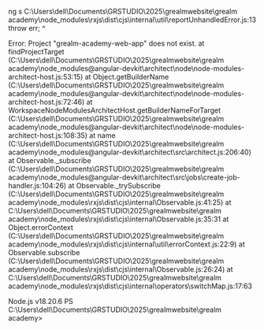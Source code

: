ng s
C:\Users\dell\Documents\GRSTUDIO\2025\grealmwebsite\grealm academy\node_modules\rxjs\dist\cjs\internal\util\reportUnhandledError.js:13
            throw err;
            ^

Error: Project "grealm-academy-web-app" does not exist.
    at findProjectTarget (C:\Users\dell\Documents\GRSTUDIO\2025\grealmwebsite\grealm academy\node_modules\@angular-devkit\architect\node\node-modules-architect-host.js:53:15)
    at Object.getBuilderName (C:\Users\dell\Documents\GRSTUDIO\2025\grealmwebsite\grealm academy\node_modules\@angular-devkit\architect\node\node-modules-architect-host.js:72:46)
    at WorkspaceNodeModulesArchitectHost.getBuilderNameForTarget (C:\Users\dell\Documents\GRSTUDIO\2025\grealmwebsite\grealm academy\node_modules\@angular-devkit\architect\node\node-modules-architect-host.js:108:35)
    at name (C:\Users\dell\Documents\GRSTUDIO\2025\grealmwebsite\grealm academy\node_modules\@angular-devkit\architect\src\architect.js:206:40)
    at Observable._subscribe (C:\Users\dell\Documents\GRSTUDIO\2025\grealmwebsite\grealm academy\node_modules\@angular-devkit\architect\src\jobs\create-job-handler.js:104:26)
    at Observable._trySubscribe (C:\Users\dell\Documents\GRSTUDIO\2025\grealmwebsite\grealm academy\node_modules\rxjs\dist\cjs\internal\Observable.js:41:25)
    at C:\Users\dell\Documents\GRSTUDIO\2025\grealmwebsite\grealm academy\node_modules\rxjs\dist\cjs\internal\Observable.js:35:31
    at Object.errorContext (C:\Users\dell\Documents\GRSTUDIO\2025\grealmwebsite\grealm academy\node_modules\rxjs\dist\cjs\internal\util\errorContext.js:22:9)
    at Observable.subscribe (C:\Users\dell\Documents\GRSTUDIO\2025\grealmwebsite\grealm academy\node_modules\rxjs\dist\cjs\internal\Observable.js:26:24)
    at C:\Users\dell\Documents\GRSTUDIO\2025\grealmwebsite\grealm academy\node_modules\rxjs\dist\cjs\internal\operators\switchMap.js:17:63

Node.js v18.20.6
PS C:\Users\dell\Documents\GRSTUDIO\2025\grealmwebsite\grealm academy> 